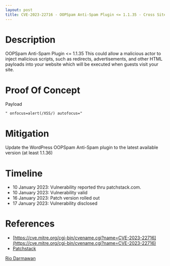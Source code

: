 ```yaml
---
layout: post
title: CVE-2023-22716 - OOPSpam Anti-Spam Plugin <= 1.1.35 - Cross Site Scripting (XSS)
---
```


Description
============
OOPSpam Anti-Spam Plugin <= 1.1.35 This could allow a malicious actor to inject malicious scripts, such as redirects, advertisements, and other HTML payloads into your website which will be executed when guests visit your site.

Proof Of Concept
============
Payload

~~~
" onfocus=alert(/XSS/) autofocus="
~~~

Mitigation
============ 
Update the WordPress OOPSpam Anti-Spam plugin to the latest available version (at least 1.1.36)

Timeline
============ 
  * 10 January 2023: Vulnerability reported thru patchstack.com.
  * 10 January 2023: Vulnerability valid
  * 16 January 2023: Patch version rolled out
  * 17 January 2023: Vulnerability disclosed
  
References
============ 
  * [https://cve.mitre.org/cgi-bin/cvename.cgi?name=CVE-2023-22716](https://cve.mitre.org/cgi-bin/cvename.cgi?name=CVE-2023-22716)
  * [Patchstack](https://patchstack.com/database/vulnerability/oopspam-anti-spam/wordpress-oopspam-anti-spam-plugin-1-1-35-cross-site-scripting-xss-vulnerability)



[Rio Darmawan](https://patchstack.com/database/researcher/0f0ce3de-fbab-4348-9729-a5ef92c74b3e)
